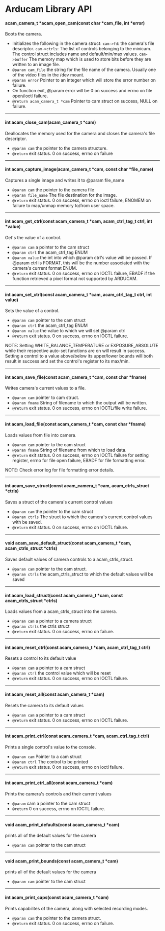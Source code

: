 
# Arducam Library API

#### acam_camera_t *acam_open_cam(const char *cam_file, int *error)
Boots the camera.
* Initializes the following in the camera struct:
 `cam->fd`: the camera's file descriptor.
`cam->ctrls`: The list of controls belonging to the minicam. The control struct includes name and default/min/max values.
`cam->buffer` The memory map which is used to store bits before they are written to an image file.
* `@param cam_file` the string for the file name of the camera. Usually one of the video files in the /dev mount.
* `@param error` Pointer to an integer which will store the error number on failure.
* On function exit, @param error will be 0 on success and errno on file open/ioctl failure.
* `@return acam_camera_t *cam` Pointer to cam struct on success, NULL on failure.
____________________________________________________________________
#### int acam_close_cam(acam_camera_t *cam)
Deallocates the memory used for the camera and closes the camera's file descriptor.
* `@param cam` the pointer to the camera structure.
* `@return` exit status. 0 on success, errno on failure
_____________________
#### int acam_capture_image(acam_camera_t *cam, const char *file_name)
Captures a single image and writes it to @param file_name
* `@param cam` the pointer to the camera file
* `@param file_name` The file destination for the image.
* `@return` exit status. 0 on success, errno on ioctl failure, ENOMEM on failure
	 to map/unmap memory to/from user space.
_________________________
#### int acam_get_ctrl(const acam_camera_t *cam, acam_ctrl_tag_t ctrl, int *value)
Get's the value of a control.
* `@param cam` a pointer to the cam struct
* `@param ctrl` the acam_ctrl_tag ENUM
* `@param value` the int into which @param ctrl's value will be passed. If @param ctrl is FORMAT, this will be the number associated with the camera's current format ENUM.
* `@return` exit status. 0 on success, errno on IOCTL failure, EBADF if the function retrieved a pixel format not supported by ARDUCAM.
_____________________________________________________________
####  int acam_set_ctrl(const acam_camera_t *cam, acam_ctrl_tag_t ctrl, int value)
Sets the value of a control.
* `@param cam` pointer to the cam struct
* `@param ctrl` the acam_ctrl_tag ENUM
* `@param value` the value to which we will set @param ctrl
* `@return` exit status. 0 on success, errno on IOCTL failure.
	
NOTE: Setting WHITE_BALANCE_TEMPERATURE or EXPOSURE_ABSOLUTE while their respective auto-set functions are on will result in success. Setting a control to a value above/below its upper/lower bounds will both result in success and set the control's register to its max/min.
______________________________
####  int acam_save_file(const acam_camera_t *cam, const char *fname)
Writes camera's current values to a file.
* `@param cam` pointer to cam struct.
* `@param fname` String of filename to which the output will be written.
* `@return` exit status. 0 on success, errno on IOCTL/file write failure.
______________________________________________________
####  int acam_load_file(const acam_camera_t *cam, const char *fname)
Loads values from file into camera.
* `@param cam` pointer to the cam struct
* `@param fname` String of filename from which to load data.
* `@return` exit status. 0 on success, errno on IOCTL failure for setting register, errno for file open failure, EBADF for file formatting error.

NOTE: Check error log for file formatting error details.
_______________________________________________
####  int acam_save_struct(const acam_camera_t *cam, acam_ctrls_struct *ctrls)
Saves a struct of the camera's current control values
* `@param cam` the pointer to the cam struct
* `@param ctrls` The struct to which the camera's current control values with be saved.
* `@return` exit status. 0 on success, errno on IOCTL failure.
_________________________________________
#### void acam_save_default_struct(const acam_camera_t *cam, acam_ctrls_struct *ctrls)
Saves default values of camera controls to a acam_ctrls_struct.
* `@param cam` pointer to the cam struct.
* `@param ctrls` the acam_ctrls_struct to which the default values will be saved
________________________________________

#### int acam_load_struct(const acam_camera_t *cam, const acam_ctrls_struct *ctrls)
Loads values from a acam_ctrls_struct into the camera.
* `@param cam` a pointer to a camera struct
* `@param ctrls` the ctrls struct
* `@return` exit status. 0 on success, errno on failure.
________________________________________

#### int acam_reset_ctrl(const acam_camera_t *cam, acam_ctrl_tag_t ctrl)
Resets a control to its default value
* `@param cam` a pointer to a cam struct
* `@param ctrl` the control value which will be reset
* `@return` exit status. 0 on success, errno on IOCTL failure.
____________________________________________________

#### int acam_reset_all(const acam_camera_t *cam)
Resets the camera to its default values
* `@param cam` a pointer to a cam struct
* `@return` exit status. 0 on success, errno on IOCTL failure.
___________________________________________

#### int acam_print_ctrl(const acam_camera_t *cam, acam_ctrl_tag_t ctrl)
Prints a single control's value to the console.
* `@param cam` Pointer to a cam struct
* `@param ctrl` The control to be printed
* `@return` exit status. 0 on success, errno on ioctl failure.
__________________________________________________
#### int acam_print_ctrl_all(const acam_camera_t *cam)
Prints the camera's controls and their current values
* `@param` cam a pointer to the cam struct
* `@return` 0 on success, errno on IOCTL failure.
______________________________
#### void acam_print_defaults(const acam_camera_t *cam)
prints all of the default values for the camera
* `@param cam` pointer to the cam struct
_____________________________________________
#### void acam_print_bounds(const acam_camera_t *cam)
prints all of the default values for the camera
* `@param cam` pointer to the cam struct
______________________________________
#### int acam_print_caps(const acam_camera_t *cam)
Prints capabilites of the camera, along with selected recording modes.
* `@param cam` the pointer to the camera struct.
* `@return` exit status. 0 on success, errno on failure.
